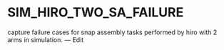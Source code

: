 # SIM_HIRO_TWO_SA_FAILURE
capture failure cases for snap assembly tasks performed by hiro with 2 arms in simulation. — Edit
